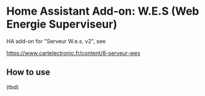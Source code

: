 # Home Assistant Add-on: W.E.S (Web Energie Superviseur)

HA add-on for "Serveur W.e.s. v2", see

https://www.cartelectronic.fr/content/8-serveur-wes

## How to use

(tbd) 
